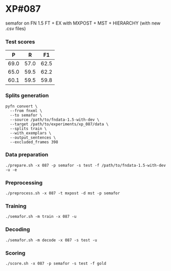 # XP\#087

semafor on FN 1.5 FT + EX with MXPOST + MST + HIERARCHY (with new .csv files)

### Test scores
| P | R | F1 |
| --- | --- | --- |
| 69.0 | 57.0 | 62.5 |
| 65.0 | 59.5 | 62.2 |
| 60.1 | 59.5 | 59.8 |

### Splits generation
```
pyfn convert \
  --from fnxml \
  --to semafor \
  --source /path/to/fndata-1.5-with-dev \
  --target /path/to/experiments/xp_087/data \
  --splits train \
  --with_exemplars \
  --output_sentences \
  --excluded_frames 398
```

### Data preparation
```
./prepare.sh -x 087 -p semafor -s test -f /path/to/fndata-1.5-with-dev -u -e
```

### Preprocessing
```
./preprocess.sh -x 087 -t mxpost -d mst -p semafor
```

### Training
```
./semafor.sh -m train -x 087 -u
```

### Decoding
```
./semafor.sh -m decode -x 087 -s test -u
```

### Scoring
```
./score.sh -x 087 -p semafor -s test -f gold
```

